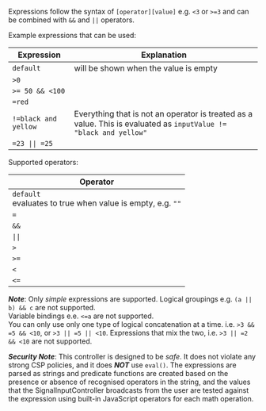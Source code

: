 Expressions follow the syntax of `[operator][value]` e.g. `<3` or `>=3` and can be combined with `&&` and `||` operators.

Example expressions that can be used:

| Expression                        | Explanation                                                                                                       |
|-----------------------------------|-------------------------------------------------------------------------------------------------------------------|
| `default`                         | will be shown when the value is empty                                                                             |
| `>0`                              |                                                                                                                   |
| `>= 50 && <100`                   |                                                                                                                   |
| `=red`                            |                                                                                                                   |
| `!=black and yellow`              | Everything that is not an operator is treated as a value. This is evaluated as `inputValue != "black and yellow"` |
| <code>=23 &#124;&#124; =25</code> |                                                                                                                   |

Supported operators:

| Operator                                                        |
|-----------------------------------------------------------------|
| `default` <br/>evaluates to true when value is empty, e.g. `""` |
| `=`                                                             |
| <code>&amp;&amp;</code>                                         |
| <code>&#124;&#124;</code>                                       |
| <code>&gt;</code>                                               |
| <code>&gt;=</code>                                              |
| <code>&lt;</code>                                               |
| <code>&lt;=</code>                                              |

___Note___: Only _simple_ expressions are supported.
Logical groupings e.g. `(a || b) && c` are not supported. <br/>
Variable bindings e.e. `<=a` are not supported. <br/>
You can only use only one type of logical concatenation at a time. i.e. `>3 && =5 && <10`, or `>3 || =5 || <10`. Expressions that mix the two, i.e. `>3 || =2 && <10` are not supported.



___Security Note___: This controller is designed to be *safe*. It does not violate any strong CSP policies, and it does ___NOT___ use `eval()`.
The expressions are parsed as strings and predicate functions are created based on the presence or absence of recognised operators in the string, and the values that the SignalInputController broadcasts from the user are tested against the expression using
built-in JavaScript operators for each math operation.